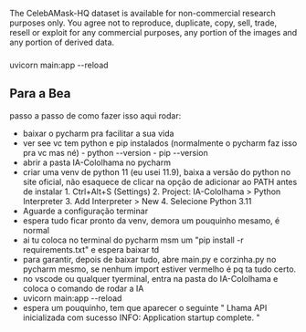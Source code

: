 The CelebAMask-HQ dataset is available for non-commercial research purposes only.
You agree not to reproduce, duplicate, copy, sell, trade, resell or exploit for any commercial purposes, any portion of the images and any portion of derived data.

###

uvicorn main:app --reload


## Para a Bea
 passo a passo de como fazer isso aqui rodar:
 - baixar o pycharm pra facilitar a sua vida
 - ver see vc tem python e pip instalados (normalmente o pycharm faz isso pra vc mas né)
        - python --version
        - pip --version
 - abrir a pasta IA-Cololhama no pycharm 
 - criar uma venv de python 11 (eu usei 11.9), baixa a versão do python no site oficial, não esaquece de clicar na opção de adicionar ao PATH antes de instalar 
            1. Ctrl+Alt+S (Settings)
            2. Project: IA-Cololhama > Python Interpreter
            3. Add Interpreter > New
            4. Selecione Python 3.11
- Aguarde a configuração terminar
- espera tudo ficar pronto da venv, demora um pouquinho mesamo, é normal
- ai tu coloca no terminal do pycharm msm um "pip install -r requirements.txt" e espera baixar td
- para garantir, depois de baixar tudo, abre main.py e corzinha.py no pycharm mesmo, se nenhum import estiver vermelho é pq ta tudo certo.
- no vscode ou qualquer tyerminal, entra na pasta do IA-Cololhama e coloca o comando de rodar a IA
- uvicorn main:app --reload
- espera um pouquinho, tem que aparecer o seguinte "
Lhama API inicializada com sucesso
INFO:     Application startup complete.
"
